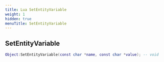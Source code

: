 ```yaml
---
title: Lua SetEntityVariable
weight: 1
hidden: true
menuTitle: SetEntityVariable
---
```

## SetEntityVariable
```lua
Object:SetEntityVariable(const char *name, const char *value); -- void
```